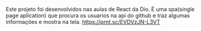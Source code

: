 Este projeto foi desenvolvidos nas aulas de React da Dio.
É uma spa(single page aplication) que procura os usuarios na api do github e traz algumas informações e mostra na tela.
https://prnt.sc/EVDVzJN-L3VT
